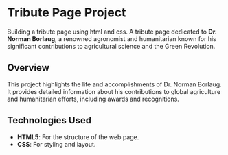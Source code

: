 
# Tribute Page Project
Building a tribute page using html and css.
A tribute page dedicated to **Dr. Norman Borlaug**, a renowned agronomist and humanitarian known for his significant contributions to agricultural science and the Green Revolution.

## Overview

This project highlights the life and accomplishments of Dr. Norman Borlaug. It provides detailed information about his contributions to global agriculture and humanitarian efforts, including awards and recognitions.

## Technologies Used

- **HTML5**: For the structure of the web page.
- **CSS**: For styling and layout.

